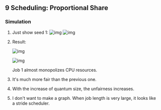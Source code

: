 ## 9 Scheduling: Proportional Share

### Simulation

1. Just show seed 1: ![img](./images/1.png) ![img](./images/2.png)

2. Result:

   ![img](./images/3.png)

   ![img](./images/4.png)

   Job 1 almost monopolizes CPU resources.

3. It's much more fair than the previous one.

4. With the increase of quantum size, the unfairness increases.

5. I don't want to make a graph. When job length is very large, it looks like a stride scheduler.
